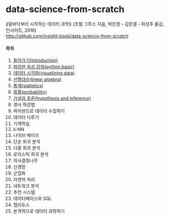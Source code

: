 # data-science-from-scratch
⟪밑바닥부터 시작하는 데이터 과학⟫ (조엘 그루스 지음, 박은정・김한결・하성주 옮김, 인사이트, 2016)  
http://github.com/insight-book/data-science-from-scratch



#### 목차
01. [들어가기(introduction)](ch01_introduction.ipynb)
02. [파이썬 속성 강좌(python basic)](ch02_python_basic.ipynb)
03. [데이터 시각화(visualizing data)](ch03_visualizing_data.ipynb)
04. [선형대수(linear algebra)](ch04_linear_algebra.ipynb)
05. [통계(statistics)](ch05_statistics.ipynb)
06. [확률(probability)](ch06_probability.ipynb)
07. [가설과 추론(hypothesis and inference)](ch07_hypothesis_and_inference.ipynb) 
08. 경사 하강법
09. 파이썬으로 데이터 수집하기
10. 데이터 다루기
11. 기계학습
12. k-NN
13. 나이브 베이즈
14. 단순 회귀 분석
15. 다중 회귀 분석
16. 로지스틱 회귀 분석
17. 의사결정나무
18. 신경망
19. 군집화
20. 자연어 처리
21. 네트워크 분석
22. 추천 시스템
23. 데이터베이스와 SQL
24. 맵리듀스
25. 본격적으로 데이터 과학하기

